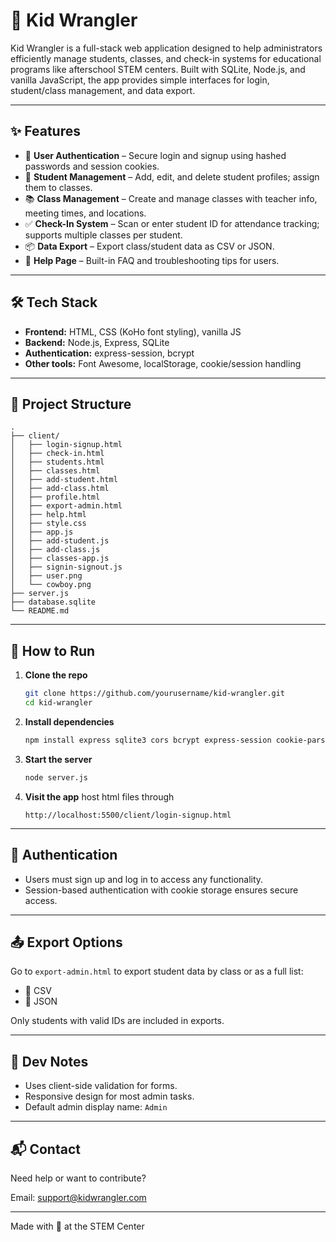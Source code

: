 # 🐴 Kid Wrangler

Kid Wrangler is a full-stack web application designed to help administrators efficiently manage students, classes, and check-in systems for educational programs like afterschool STEM centers. Built with SQLite, Node.js, and vanilla JavaScript, the app provides simple interfaces for login, student/class management, and data export.

---

## ✨ Features

- 🔐 **User Authentication** – Secure login and signup using hashed passwords and session cookies.
- 🧍 **Student Management** – Add, edit, and delete student profiles; assign them to classes.
- 📚 **Class Management** – Create and manage classes with teacher info, meeting times, and locations.
- ✅ **Check-In System** – Scan or enter student ID for attendance tracking; supports multiple classes per student.
- 📦 **Data Export** – Export class/student data as CSV or JSON.
- 📄 **Help Page** – Built-in FAQ and troubleshooting tips for users.

---

## 🛠 Tech Stack

- **Frontend:** HTML, CSS (KoHo font styling), vanilla JS
- **Backend:** Node.js, Express, SQLite
- **Authentication:** express-session, bcrypt
- **Other tools:** Font Awesome, localStorage, cookie/session handling

---

## 📁 Project Structure

```
.
├── client/
│   ├── login-signup.html
│   ├── check-in.html
│   ├── students.html
│   ├── classes.html
│   ├── add-student.html
│   ├── add-class.html
│   ├── profile.html
│   ├── export-admin.html
│   ├── help.html
│   ├── style.css
│   ├── app.js
│   ├── add-student.js
│   ├── add-class.js
│   ├── classes-app.js
│   ├── signin-signout.js
│   ├── user.png
│   └── cowboy.png
├── server.js
├── database.sqlite
└── README.md
```

---

## 🚀 How to Run

1. **Clone the repo**
   ```bash
   git clone https://github.com/yourusername/kid-wrangler.git
   cd kid-wrangler
   ```

2. **Install dependencies**
   ```bash
   npm install express sqlite3 cors bcrypt express-session cookie-parser
   ```

3. **Start the server**
   ```bash
   node server.js
   ```

4. **Visit the app**
host html files through 
   ```
   http://localhost:5500/client/login-signup.html
   ```

---

## 🔐 Authentication

- Users must sign up and log in to access any functionality.
- Session-based authentication with cookie storage ensures secure access.

---

## 📤 Export Options

Go to `export-admin.html` to export student data by class or as a full list:
- 📄 CSV
- 🧾 JSON

Only students with valid IDs are included in exports.

---

## 🧪 Dev Notes

- Uses client-side validation for forms.
- Responsive design for most admin tasks.
- Default admin display name: `Admin` 

---

## 📬 Contact

Need help or want to contribute?

Email: [support@kidwrangler.com](mailto:support@kidwrangler.com)

---

Made with 💙 at the STEM Center
